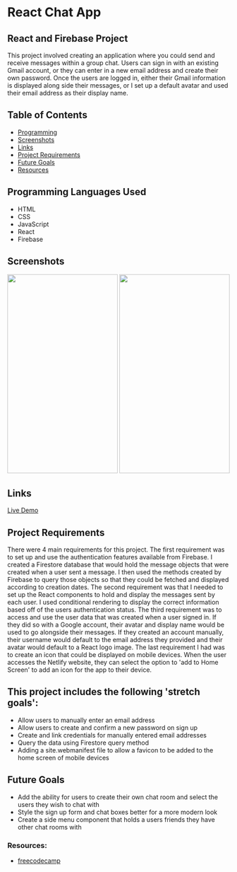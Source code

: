 # React Chat App
## React and Firebase Project

This project involved creating an application where you could send and receive messages within a group chat. 
Users can sign in with an existing Gmail account, or they can enter in a new email address and create their own password.
Once the users are logged in, either their Gmail information is displayed along side their messages, or I set up a default
avatar and used their email address as their display name.

## Table of Contents
- [Programming](#programming-languages-used)
- [Screenshots](#screenshots)
- [Links](#links)
- [Project Requirements](#project-requirements)
- [Future Goals](#future-goals)
- [Resources](#resources)

## Programming Languages Used
  - HTML
  - CSS
  - JavaScript
  - React
  - Firebase

## Screenshots
<img src="https://github.com/KeithPetr/React-Chat-App/assets/91621041/e3bab514-5323-41de-8373-d80143d088a9" height="450" width="250" />
<img src="https://github.com/KeithPetr/React-Chat-App/assets/91621041/e0c236a1-9c73-4d45-9d4e-ae20481bf6ac" height="450" width="250" />

## Links
 [Live Demo](https://keiths-react-chat.netlify.app/)

## Project Requirements
There were 4 main requirements for this project. The first requirement was to set up and use the authentication features available from Firebase. 
I created a Firestore database that would hold the message objects that were created when a user sent a message. I then used the methods created by 
Firebase to query those objects so that they could be fetched and displayed according to creation dates. The second requirement was that I needed to 
set up the React components to hold and display the messages sent by each user. I used conditional rendering to display the correct information based 
off of the users authentication status. The third requirement was to access and use the user data that was created when a user signed in. If they did so
with a Google account, their avatar and display name would be used to go alongside their messages. If they created an account manually, their username 
would default to the email address they provided and their avatar would default to a React logo image. The last requirement I had was to create an icon
that could be displayed on mobile devices. When the user accesses the Netlify website, they can select the option to 'add to Home Screen' to add an icon
for the app to their device.

## This project includes the following 'stretch goals':
  - Allow users to manually enter an email address
  - Allow users to create and confirm a new password on sign up
  - Create and link credentials for manually entered email addresses
  - Query the data using Firestore query method
  - Adding a site.webmanifest file to allow a favicon to be added to the home screen of mobile devices

## Future Goals
  - Add the ability for users to create their own chat room and select the users they wish to chat with
  - Style the sign up form and chat boxes better for a more modern look
  - Create a side menu component that holds a users friends they have other chat rooms with

### Resources:
  - [freecodecamp](https://www.freecodecamp.org/news/building-a-real-time-chat-app-with-reactjs-and-firebase/)

